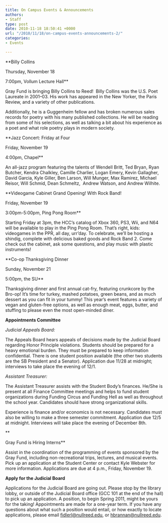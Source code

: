 ```yaml
---
title: On Campus Events & Announcements
authors:
- Staff
type: post
date: 2010-11-18 18:50:41 +0000
url: "/2010/11/18/on-campus-events-announcements-2/"
categories:
- Events

---
```

**Billy Collins
  
Thursday, November 18
  
7:00pm, Vollum Lecture Hall**

Gray Fund is bringing Billy Collins to Reed!  Billy Collins was the U.S. Poet Laureate in 2001–03. His work has appeared in the New Yorker, the Paris Review, and a variety of other publications.

Additionally, he is a Guggenheim fellow and has broken numerous sales records for poetry with his many published collections. He will be reading from some of his selections, as well as talking a bit about his experience as a poet and what role poetry plays in modern society.

**Jazz Concert: Friday at Four
  
Friday, November 19
  
4:00pm, Chapel**

An all-jazz program featuring the talents of Wendell Britt, Ted Bryan, Ryan Butcher, Kendra Chalkley, Camille Charlier, Logan Emery, Kevin Gallagher, David Garcia, Kyle Giller, Ben Larson, Will Munger, Max Ramirez, Michael Reisor, Will Schmid, Dean Schmeltz,  Andrew Watson, and Andrew Wilhite.

**Videogame Cabinet Grand Opening! With Rock Band!
  
Friday, November 19
  
3:00pm-5:00pm, Ping Pong Room**

Starting Friday at 3pm, the HCC’s catalog of Xbox 360, PS3, Wii, and N64 will be available to play in the Ping Pong Room. That’s right, kids: videogames in the PPR, all day, urr’day. To celebrate, we’ll be hosting a shindig, complete with delicious baked goods and Rock Band 2. Come check out the cabinet, ask some questions, and play music with plastic instruments!

**Co-op Thanksgiving Dinner
  
Sunday, November 21
  
5:00pm, the SU**

Thanksgiving dinner and first annual cat-fry, featuring crunkcore by the Bro-op! It’s time for turkey, mashed potatoes, green beans, and as much dessert as you can fit in your tummy! This year’s event features a variety of vegan and gluten-free options, as well as enough meat, eggs, butter, and stuffing to please even the most open-minded diner.

**Appointments Committee**

_Judicial Appeals Board:_
  
The Appeals Board hears appeals of decisions made by the Judicial Board regarding Honor Principle violations. Students should be prepared for a heavy emotional burden. They must be prepared to keep information confidential. There is one student position available (the other two students are the SB President and a Senator). Application due 11/28 at midnight; interviews to take place the evening of 12/1.

_Assistant Treasurer:_
  
The Assistant Treasurer assists with the Student Body’s finances. He/She is present at all Finance Committee meetings and helps to fund student organizations during Funding Circus and Funding Hell as well as throughout the school year. Candidates should have strong organizational skills.

Experience is finance and/or economics is not necessary. Candidates must also be willing to make a three semester commitment. Application due 12/5 at midnight. Interviews will take place the evening of December 8th.
  
**
  
Gray Fund is Hiring Interns**

Assist in the coordination of the programming of events sponsored by the Gray Fund, including non-recreational trips, lectures, and musical events. Pick up an application at the Student Center or contact Kyle Webster for more information. Applications are due at 4 p.m., Friday, November 19.

**Apply for the Judicial Board**

Applications for the Judicial Board are going out. Please stop by the library lobby, or outside of the Judicial Board office (GCC 101 at the end of the hall) to pick up an application. A position, to begin Spring 2011, might be yours for the taking! Appointments are made for a one-year term. If you have any questions about what such a position would entail, or how exactly to locate applications, please email [&#x66;&#x69;&#x64;&#x6c;&#x65;&#x72;&#x6c;&#x40;<span class="oe_displaynone">null</span>&#x72;&#x65;&#x65;&#x64;&#x2e;&#x65;&#x64;&#x75;][1], or [&#x68;&#x62;&#x72;&#x61;&#x6e;&#x6e;&#x61;&#x6e;&#x40;<span class="oe_displaynone">null</span>&#x72;&#x65;&#x65;&#x64;&#x2e;&#x65;&#x64;&#x75;][2].

 [1]: mailto:&#x66;&#x69;&#x64;&#x6c;&#x65;&#x72;&#x6c;&#x40;&#x72;&#x65;&#x65;&#x64;&#x2e;&#x65;&#x64;&#x75;
 [2]: mailto:&#x68;&#x62;&#x72;&#x61;&#x6e;&#x6e;&#x61;&#x6e;&#x40;&#x72;&#x65;&#x65;&#x64;&#x2e;&#x65;&#x64;&#x75;